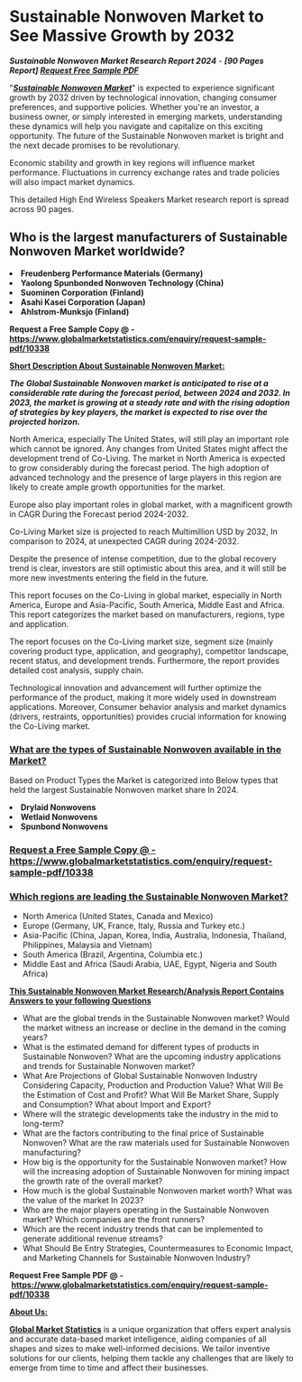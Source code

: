 <h1>Sustainable Nonwoven Market to See Massive Growth by 2032</h1><p><em><strong>Sustainable Nonwoven Market Research Report 2024</strong></em>&nbsp;-&nbsp;<em><strong>[90 Pages Report] </strong></em><em><strong><a href="https://www.globalmarketstatistics.com/enquiry/request-sample-pdf/10338">Request Free Sample PDF</a></strong></em></p><p>"<a style="font-style: italic; font-weight: bold;" href="https://www.globalmarketstatistics.com/market-reports/sustainable-nonwoven-market-10338">Sustainable Nonwoven Market</a>" is expected to experience significant growth by 2032 driven by technological innovation, changing consumer preferences, and supportive policies. Whether you're an investor, a business owner, or simply interested in emerging markets, understanding these dynamics will help you navigate and capitalize on this exciting opportunity. The future of the&nbsp;Sustainable Nonwoven market is bright and the next decade promises to be revolutionary.</p><p>Economic stability and growth in key regions will influence market performance. Fluctuations in currency exchange rates and trade policies will also impact market dynamics.</p><p>This detailed&nbsp;High End Wireless Speakers Market research report is spread across 90 pages.</p><h2><strong>Who is the largest manufacturers of Sustainable Nonwoven Market worldwide?</strong></h2><p><strong><li>Freudenberg Performance Materials (Germany)<li>Yaolong Spunbonded Nonwoven Technology (China)<li>Suominen Corporation (Finland)<li>Asahi Kasei Corporation (Japan)<li>Ahlstrom-Munksjo (Finland)</strong></p><p><strong>Request a Free Sample Copy @ - <a href="https://www.globalmarketstatistics.com/enquiry/request-sample-pdf/10338">https://www.globalmarketstatistics.com/enquiry/request-sample-pdf/10338</a></strong></p><p><strong><u>Short Description About Sustainable Nonwoven Market:</u></strong></p><p><strong><em>The Global Sustainable Nonwoven market is anticipated to rise at a considerable rate during the forecast period, between 2024 and 2032. In 2023, the market is growing at a steady rate and with the rising adoption of strategies by key players, the market is expected to rise over the projected horizon.</em></strong></p><p>North America, especially The United States, will still play an important role which cannot be ignored. Any changes from United States might affect the development trend of Co-Living. The market in North America is expected to grow considerably during the forecast period. The high adoption of advanced technology and the presence of large players in this region are likely to create ample growth opportunities for the market.</p><p>Europe also play important roles in global market, with a magnificent growth in CAGR During the Forecast period 2024-2032.</p><p>Co-Living Market size is projected to reach Multimillion USD by 2032, In comparison to 2024, at unexpected CAGR during 2024-2032.</p><p>Despite the presence of intense competition, due to the global recovery trend is clear, investors are still optimistic about this area, and it will still be more new investments entering the field in the future.</p><p>This report focuses on the Co-Living in global market, especially in North America, Europe and Asia-Pacific, South America, Middle East and Africa. This report categorizes the market based on manufacturers, regions, type and application.</p><p>The report focuses on the Co-Living market size, segment size (mainly covering product type, application, and geography), competitor landscape, recent status, and development trends. Furthermore, the report provides detailed cost analysis, supply chain.</p><p>Technological innovation and advancement will further optimize the performance of the product, making it more widely used in downstream applications. Moreover, Consumer behavior analysis and market dynamics (drivers, restraints, opportunities) provides crucial information for knowing the Co-Living market.</p><h3 class="rank-math-question "><span style="text-decoration: underline;">What are the types of Sustainable Nonwoven available in the Market?</span></h3><p>Based on Product Types the Market is categorized into Below types that held the largest Sustainable Nonwoven market share In 2024.</p><p><strong><li>Drylaid Nonwovens<li>Wetlaid Nonwovens<li>Spunbond Nonwovens</strong></p><h3 class="rank-math-question "><span style="text-decoration: underline;">Request a Free Sample Copy @ - <a href="https://www.globalmarketstatistics.com/enquiry/request-sample-pdf/10338">https://www.globalmarketstatistics.com/enquiry/request-sample-pdf/10338</a></span></h3><h3 class="rank-math-question "><span style="text-decoration: underline;">Which regions are leading the Sustainable Nonwoven Market?</span></h3><ul><li>North America (United States, Canada and Mexico)</li><li>Europe (Germany, UK, France, Italy, Russia and Turkey etc.)</li><li>Asia-Pacific (China, Japan, Korea, India, Australia, Indonesia, Thailand, Philippines, Malaysia and Vietnam)</li><li>South America (Brazil, Argentina, Columbia etc.)</li><li>Middle East and Africa (Saudi Arabia, UAE, Egypt, Nigeria and South Africa)</li></ul><p><strong><u>This Sustainable Nonwoven Market Research/Analysis Report Contains Answers to your following Questions</u></strong></p><ul><li>What are the global trends in the Sustainable Nonwoven market? Would the market witness an increase or decline in the demand in the coming years?</li><li>What is the estimated demand for different types of products in Sustainable Nonwoven? What are the upcoming industry applications and trends for Sustainable Nonwoven market?</li><li>What Are Projections of Global Sustainable Nonwoven Industry Considering Capacity, Production and Production Value? What Will Be the Estimation of Cost and Profit? What Will Be Market Share, Supply and Consumption? What about Import and Export?</li><li>Where will the strategic developments take the industry in the mid to long-term?</li><li>What are the factors contributing to the final price of Sustainable Nonwoven? What are the raw materials used for Sustainable Nonwoven manufacturing?</li><li>How big is the opportunity for the Sustainable Nonwoven market? How will the increasing adoption of Sustainable Nonwoven for mining impact the growth rate of the overall market?</li><li>How much is the global Sustainable Nonwoven market worth? What was the value of the market In 2023?</li><li>Who are the major players operating in the Sustainable Nonwoven market? Which companies are the front runners?</li><li>Which are the recent industry trends that can be implemented to generate additional revenue streams?</li><li>What Should Be Entry Strategies, Countermeasures to Economic Impact, and Marketing Channels for Sustainable Nonwoven Industry?</li></ul><p><strong>Request Free Sample PDF @ -&nbsp;<a href="https://www.globalmarketstatistics.com/enquiry/request-sample-pdf/10338">https://www.globalmarketstatistics.com/enquiry/request-sample-pdf/10338</a></strong></p><p><strong><u>About Us:</u></strong></p><p><strong><a href="https://www.globalmarketstatistics.com/">Global Market Statistics</a></strong> is a unique organization that offers expert analysis and accurate data-based market intelligence, aiding companies of all shapes and sizes to make well-informed decisions. We tailor inventive solutions for our clients, helping them tackle any challenges that are likely to emerge from time to time and affect their businesses.</p>
